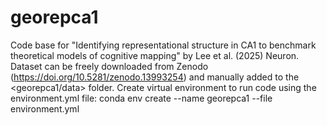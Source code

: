 # georepca1
Code base for "Identifying representational structure in CA1 to benchmark theoretical models of cognitive mapping" by Lee et al. (2025) Neuron.
Dataset can be freely downloaded from Zenodo (https://doi.org/10.5281/zenodo.13993254) and manually added to the <georepca1/data> folder.
Create virtual environment to run code using the environment.yml file: conda env create --name georepca1 --file environment.yml
